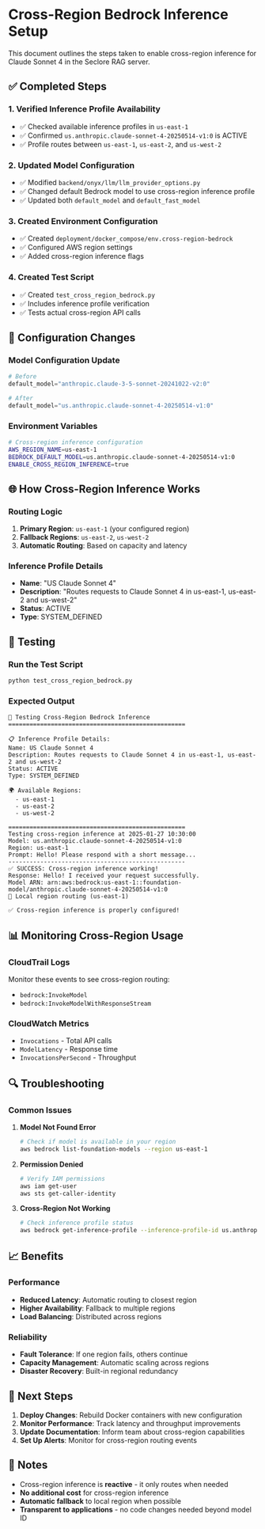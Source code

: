 # Cross-Region Bedrock Inference Setup

This document outlines the steps taken to enable cross-region inference for Claude Sonnet 4 in the Seclore RAG server.

## ✅ **Completed Steps**

### 1. **Verified Inference Profile Availability**
- ✅ Checked available inference profiles in `us-east-1`
- ✅ Confirmed `us.anthropic.claude-sonnet-4-20250514-v1:0` is ACTIVE
- ✅ Profile routes between `us-east-1`, `us-east-2`, and `us-west-2`

### 2. **Updated Model Configuration**
- ✅ Modified `backend/onyx/llm/llm_provider_options.py`
- ✅ Changed default Bedrock model to use cross-region inference profile
- ✅ Updated both `default_model` and `default_fast_model`

### 3. **Created Environment Configuration**
- ✅ Created `deployment/docker_compose/env.cross-region-bedrock`
- ✅ Configured AWS region settings
- ✅ Added cross-region inference flags

### 4. **Created Test Script**
- ✅ Created `test_cross_region_bedrock.py`
- ✅ Includes inference profile verification
- ✅ Tests actual cross-region API calls

## 🔧 **Configuration Changes**

### **Model Configuration Update**
```python
# Before
default_model="anthropic.claude-3-5-sonnet-20241022-v2:0"

# After  
default_model="us.anthropic.claude-sonnet-4-20250514-v1:0"
```

### **Environment Variables**
```bash
# Cross-region inference configuration
AWS_REGION_NAME=us-east-1
BEDROCK_DEFAULT_MODEL=us.anthropic.claude-sonnet-4-20250514-v1:0
ENABLE_CROSS_REGION_INFERENCE=true
```

## 🌐 **How Cross-Region Inference Works**

### **Routing Logic**
1. **Primary Region**: `us-east-1` (your configured region)
2. **Fallback Regions**: `us-east-2`, `us-west-2`
3. **Automatic Routing**: Based on capacity and latency

### **Inference Profile Details**
- **Name**: "US Claude Sonnet 4"
- **Description**: "Routes requests to Claude Sonnet 4 in us-east-1, us-east-2 and us-west-2"
- **Status**: ACTIVE
- **Type**: SYSTEM_DEFINED

## 🚀 **Testing**

### **Run the Test Script**
```bash
python test_cross_region_bedrock.py
```

### **Expected Output**
```
🚀 Testing Cross-Region Bedrock Inference
==================================================

📋 Inference Profile Details:
Name: US Claude Sonnet 4
Description: Routes requests to Claude Sonnet 4 in us-east-1, us-east-2 and us-west-2
Status: ACTIVE
Type: SYSTEM_DEFINED

🌍 Available Regions:
  - us-east-1
  - us-east-2
  - us-west-2

==================================================
Testing cross-region inference at 2025-01-27 10:30:00
Model: us.anthropic.claude-sonnet-4-20250514-v1:0
Region: us-east-1
Prompt: Hello! Please respond with a short message...
--------------------------------------------------
✅ SUCCESS: Cross-region inference working!
Response: Hello! I received your request successfully.
Model ARN: arn:aws:bedrock:us-east-1::foundation-model/anthropic.claude-sonnet-4-20250514-v1:0
📍 Local region routing (us-east-1)

✅ Cross-region inference is properly configured!
```

## 📊 **Monitoring Cross-Region Usage**

### **CloudTrail Logs**
Monitor these events to see cross-region routing:
- `bedrock:InvokeModel`
- `bedrock:InvokeModelWithResponseStream`

### **CloudWatch Metrics**
- `Invocations` - Total API calls
- `ModelLatency` - Response time
- `InvocationsPerSecond` - Throughput

## 🔍 **Troubleshooting**

### **Common Issues**

1. **Model Not Found Error**
   ```bash
   # Check if model is available in your region
   aws bedrock list-foundation-models --region us-east-1
   ```

2. **Permission Denied**
   ```bash
   # Verify IAM permissions
   aws iam get-user
   aws sts get-caller-identity
   ```

3. **Cross-Region Not Working**
   ```bash
   # Check inference profile status
   aws bedrock get-inference-profile --inference-profile-id us.anthropic.claude-sonnet-4-20250514-v1:0
   ```

## 📈 **Benefits**

### **Performance**
- **Reduced Latency**: Automatic routing to closest region
- **Higher Availability**: Fallback to multiple regions
- **Load Balancing**: Distributed across regions

### **Reliability**
- **Fault Tolerance**: If one region fails, others continue
- **Capacity Management**: Automatic scaling across regions
- **Disaster Recovery**: Built-in regional redundancy

## 🔄 **Next Steps**

1. **Deploy Changes**: Rebuild Docker containers with new configuration
2. **Monitor Performance**: Track latency and throughput improvements
3. **Update Documentation**: Inform team about cross-region capabilities
4. **Set Up Alerts**: Monitor for cross-region routing events

## 📝 **Notes**

- Cross-region inference is **reactive** - it only routes when needed
- **No additional cost** for cross-region inference
- **Automatic fallback** to local region when possible
- **Transparent to applications** - no code changes needed beyond model ID 